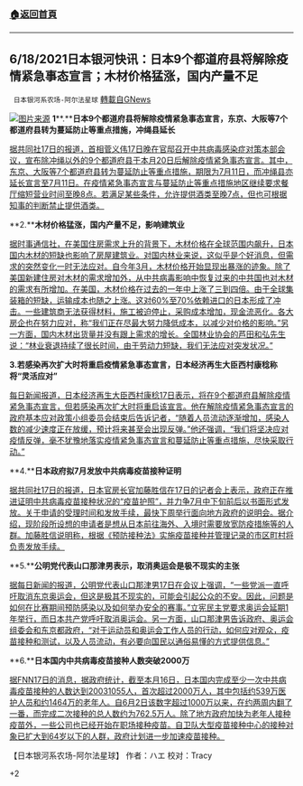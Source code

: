 ###  [:house:返回首頁](https://github.com/ourhimalayas/txt)
---

## 6/18/2021日本银河快讯：日本9个都道府县将解除疫情紧急事态宣言；木材价格猛涨，国内产量不足
` 日本银河系农场-阿尔法星球` [轉載自GNews](https://gnews.org/zh-hans/1330874/)

![]()![](https://gnews-media-offload.s3.amazonaws.com/wp-content/uploads/2021/06/18014859/%E5%9B%BE%E7%89%875.jpg)[图片来源](https://www.chunichi.co.jp/)
**1****.****日本9个都道府县将解除疫情紧急事态宣言，东京、大阪等7个都道府县转为蔓延防止等重点措施，冲绳县延长**

[据共同社17日的报道，首相菅义伟17日晚在官邸召开中共病毒感染症对策本部会议，宣布除冲绳以外的9个都道府县于本月20日后解除疫情紧急事态宣言。其中，东京、大阪等7个都道府县转为蔓延防止等重点措施，期限为7月11日，而冲绳县亦延长宣言至7月11日。在疫情紧急事态宣言与蔓延防止等重点措施地区继续要求餐厅缩短营业时间至晚8点。若满足某些条件，允许提供酒类至晚7点，但也可根据知事的判断禁止提供酒类。](https://news.yahoo.co.jp/articles/ecfeddfc1436384a4e866ecc222b4411bc2d7940)

**2.****木材价格猛涨，国内产量不足，影响建筑业**

[据时事通信社，在美国住房需求上升的背景下，木材价格在全球范围内飙升，日本国内木材的短缺也影响了房屋建筑业。对国内林业来说，这似乎是个好消息，但需求的突然变化一时无法应对。自今年3月，木材价格开始显现出暴涨的迹象。除了美国新建住房对木材的需求增加外，从中共病毒影响中恢复过来的中共国也对木材的需求有所增加。在美国，木材价格在过去的一年中上涨了三到四倍。由于全球集装箱的短缺，运输成本也随之上涨。这对60%至70%依赖进口的日本形成了冲击。一些建筑商无法获得材料，施工被迫停止，采购成本增加，现金流恶化。各大房企也在努力应对，称“我们正在尽最大努力降低成本，以减少对价格的影响。”另一方面，国内木材出货量并没有跟上需求的增长。全国林业协会的芦田和弘先生说：“林业衰退持续了很长时间，由于劳动力短缺，我们无法应对突发状况。”](https://news.yahoo.co.jp/articles/e5e75748e8e56283ff5a8fb9a767204720529a91)

**3.若感染再次扩大时将重启疫情紧急事态宣言，日本经济再生大臣西村康稔称将“灵活应对”**

[每日新闻报道，日本经济再生大臣西村康稔17日表示，将在9个都道府县解除疫情紧急事态宣言，但若感染再次扩大时将重启该宣言。他在解除疫情紧急事态宣言的政府基本应对政策小组委员会结束后告诉记者，“随着人员流动逐渐增加，感染人数的减少速度正在放缓，预计将来甚至会出现反弹。”他还强调，“我们将坚决应对疫情反弹，毫不犹豫地落实疫情紧急事态宣言和蔓延防止等重点措施，尽快采取行动。”](https://news.yahoo.co.jp/articles/5112633dcbd582515c2f7c4b5eed3e8ed5ab4df3)

**4.****日本政府拟7月发放中共病毒疫苗接种证明**

[据共同社17日的报道，日本官房长官加藤胜信在17日的记者会上表示，政府正在推进证明中共病毒疫苗接种状况的“疫苗护照”，并力争7月中下旬前后以书面形式发放。关于申请的受理时间和发放手续，最快下周举行面向地方政府的说明会。据介绍，现阶段所设想的申请者是想从日本前往海外、入境时需要放宽防疫措施等的人群。加藤胜信说明称，根据《预防接种法》实施疫苗接种并管理记录的市区町村将负责发放手续。](https://china.kyodonews.net/news/2021/06/3ad8521bb10c-7.html)

**5.****公明党代表山口那津男表示，取消奥运会是极不现实的主张**

[据每日新闻的报道，公明党代表山口那津男17日在会议上强调，“一些党派一直呼吁取消东京奥运会，但这是极其不现实的，可能会引起公众的不安。因此，问题是如何在比赛期间预防感染以及如何举办安全的赛事。”立宪民主党要求奥运会延期1年举行，而日本共产党呼吁取消奥运会。另一方面，山口那津男告诉政府、奥运会组委会和东京都政府，“对于运动员和奥运会工作人员的行动，如何应对观众，疫苗接种和测试，以及人员流动，有必要向国民以通俗易懂的方式提供信息。”](https://news.yahoo.co.jp/articles/1684ac0b600e4433ab12f8d4fa08996a27c10161)

**6.****日本国内中共病毒疫苗接种人数突破2000万**

[据FNN17日的消息，据政府统计，截至本月16日，日本国内完成至少一次中共病毒疫苗接种的人数达到20031055人，首次超过2000万人，其中包括约539万医护人员和约1464万的老年人。自6月2日该数字超过1000万以来，在约两周内翻了一番，而完成二次接种的总人数约为762.5万人。除了地方政府加快为老年人接种疫苗外，一些公司也已经开始在职场接种疫苗。自卫队大型疫苗接种中心的接种对象已扩大到64岁以下的人群，政府计划进一步加速疫苗接种。](https://news.yahoo.co.jp/articles/565cb7f01a4e943742991b1c29996b6ef030118c)

【日本银河系农场-阿尔法星球】
作者：ハエ
校对：Tracy

+2
